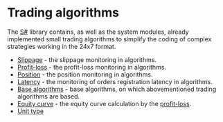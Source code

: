 # Trading algorithms

The [S\#](../api.md) library contains, as well as the system modules, already implemented small trading algorithms to simplify the coding of complex strategies working in the 24x7 format. 

- [Slippage](trading_algorithms/slippage.md) \- the slippage monitoring in algorithms. 
- [Profit\-loss](trading_algorithms/profit_loss.md) \- the profit\-loss monitoring in algorithms. 
- [Position](trading_algorithms/position.md) \- the position monitoring in algorithms. 
- [Latency](trading_algorithms/latency.md) \- the monitoring of orders registration latency in algorithms. 
- [Base algorithms](trading_algorithms/base_algorithms.md) \- base algorithms, on which abovementioned trading algorithms are based. 
- [Equity curve](trading_algorithms/equity_curve.md) \- the equity curve calculation by the [profit\-loss](trading_algorithms/profit_loss.md). 
- [Unit type](trading_algorithms/unit_type.md)
